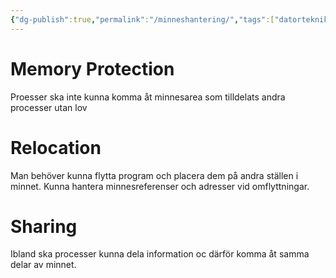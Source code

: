 ```yaml
---
{"dg-publish":true,"permalink":"/minneshantering/","tags":["datorteknik"]}
---
```


# Memory Protection
Proesser ska inte kunna komma åt minnesarea som tilldelats andra processer utan lov

# Relocation
Man behöver kunna flytta program och placera dem på andra ställen i minnet. Kunna hantera minnesreferenser och adresser vid omflyttningar.

# Sharing
Ibland ska processer kunna dela information oc därför komma åt samma delar av minnet.